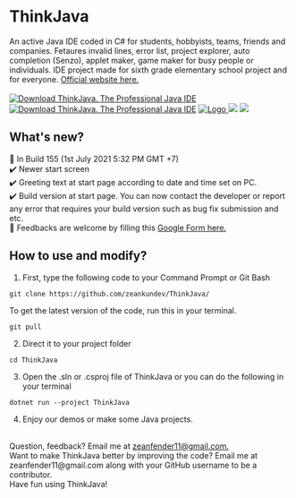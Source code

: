 # ThinkJava
An active Java IDE coded in C# for students, hobbyists, teams, friends and companies. Fetaures invalid lines, error list, project explorer, auto completion (Senzo), applet maker, game maker for busy people or individuals. IDE project made for sixth grade elementary school project and for everyone. [Official website here.](https://zeanfender119.wixsite.com/thinkjava)
<br>
<br>
[![Download ThinkJava. The Professional Java IDE](https://img.shields.io/sourceforge/dm/thinkjava-ide.svg)](https://sourceforge.net/projects/thinkjava-ide/files/latest/download)
[![Download ThinkJava. The Professional Java IDE](https://img.shields.io/sourceforge/dt/thinkjava-ide.svg)](https://sourceforge.net/projects/thinkjava-ide/files/latest/download)
  <a href="https://discord.com/invite/YARVk4qP2H">
    <img alt="Logo" src="https://discordapp.com/api/guilds/808892733204332575/widget.png?style=shield">
  </a>
<img src="https://img.shields.io/badge/status-stable-green">
<img src="https://img.shields.io/badge/buildversion-148-red">

## What's new?
:pushpin: In Build 155 (1st July 2021 5:32 PM GMT +7)
<br>
:heavy_check_mark: Newer start screen
</br>
:heavy_check_mark: Greeting text at start page according to date and time set on PC.
<br>
:heavy_check_mark: Build version at start page. You can now contact the developer or report any error that requires your build version such as bug fix submission and etc.
<br>
:speech_balloon: Feedbacks are welcome by filling this [Google Form here.](https://forms.gle/V8GF3tsW4jnztFKF6)

## How to use and modify?
1. First, type the following code to your Command Prompt or Git Bash
```
git clone https://github.com/zeankundev/ThinkJava/
```
To get the latest version of the code, run this in your terminal.
```
git pull
```
2. Direct it to your project folder
```
cd ThinkJava
```
3. Open the .sln or .csproj file of ThinkJava or you can do the following in your terminal
```
dotnet run --project ThinkJava
```
4. Enjoy our demos or make some Java projects.
<br>
Question, feedback? Email me at <a href="mailto:zeanfender11@gmail.com">zeanfender11@gmail.com.</a>
<br>
Want to make ThinkJava better by improving the code? Email me at zeanfender11@gmail.com along with your GitHub username to be a contributor.
<br>
Have fun using ThinkJava!
<br>
